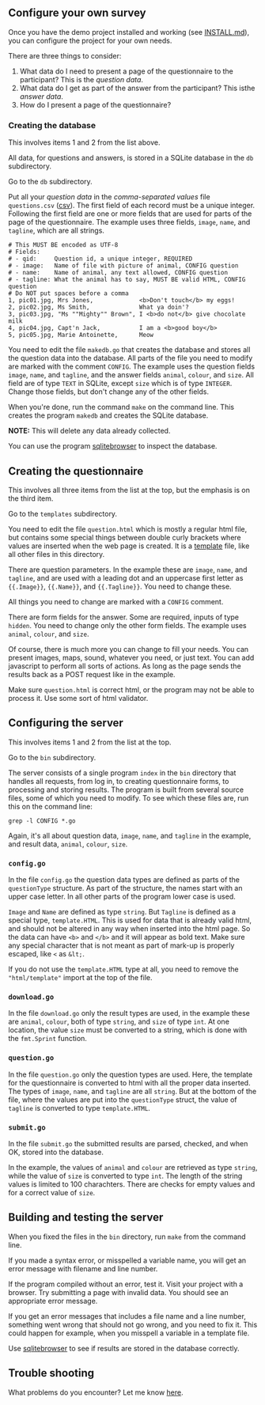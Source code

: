 ## Configure your own survey

Once you have the demo project installed and working (see
[INSTALL.md](INSTALL.md)), you can configure the project for your own
needs.

There are three things to consider:

 1. What data do I need to present a page of the questionnaire to the
    participant? This is the *question data*.
 2. What data do I get as part of the answer from the participant?
    This isthe *answer data*.
 3. How do I present a page of the questionnaire?

### Creating the database

This involves items 1 and 2 from the list above.

All data, for questions and answers, is stored in a SQLite database in
the `db` subdirectory.

Go to the `db` subdirectory.

Put all your *question data* in the *comma-separated values* file
`questions.csv` ([csv](https://golang.org/pkg/encoding/csv/)). The
first field of each record must be a unique integer. Following the
first field are one or more fields that are used for parts of the page
of the questionnaire. The example uses three fields, `image`, `name`,
and `tagline`, which are all strings.

```
# This MUST BE encoded as UTF-8
# Fields:
# - qid:     Question id, a unique integer, REQUIRED
# - image:   Name of file with picture of animal, CONFIG question
# - name:    Name of animal, any text allowed, CONFIG question
# - tagline: What the animal has to say, MUST BE valid HTML, CONFIG question
# Do NOT put spaces before a comma
1, pic01.jpg, Mrs Jones,             <b>Don't touch</b> my eggs!
2, pic02.jpg, Ms Smith,              What ya doin'?
3, pic03.jpg, "Ms ""Mighty"" Brown", I <b>do not</b> give chocolate milk
4, pic04.jpg, Capt'n Jack,           I am a <b>good boy</b>
5, pic05.jpg, Marie Antoinette,      Meow
```

You need to edit the file `makedb.go` that creates the database and
stores all the question data into the database. All parts of the file
you need to modify are marked with the comment `CONFIG`. The example
uses the question fields `image`, `name`, and `tagline`, and the
answer fields `animal`, `colour`, and `size`. All field are of type
`TEXT` in SQLite, except `size` which is of type `INTEGER`. Change
those fields, but don't change any of the other fields.

When you're done, run the command `make` on the command line. This
creates the program `makedb` and creates the SQLite database.

**NOTE:** This will delete any data already collected.

You can use the program [sqlitebrowser](https://sqlitebrowser.org/) to
inspect the database.

## Creating the questionnaire

This involves all three items from the list at the top, but the
emphasis is on the third item.

Go to the `templates` subdirectory.

You need to edit the file `question.html` which is mostly a regular
html file, but contains some special things between double curly
brackets where values are inserted when the web page is created. It is
a [template](https://golang.org/pkg/html/template/) file, like all
other files in this directory.

There are question parameters. In the example these are `image`,
`name`, and `tagline`, and are used with a leading dot and an
uppercase first letter as `{{.Image}}`, `{{.Name}}`, and
`{{.Tagline}}`. You need to change these.

All things you need to change are marked with a `CONFIG` comment.

There are form fields for the answer. Some are required, inputs of
type `hidden`. You need to change only the other form fields. The
example uses `animal`, `colour`, and `size`.

Of course, there is much more you can change to fill your needs. You
can present images, maps, sound, whatever you need, or just text. You
can add javascript to perform all sorts of actions. As long as the
page sends the results back as a POST request like in the example.

Make sure `question.html` is correct html, or the program may not be
able to process it. Use some sort of html validator.

## Configuring the server

This involves items 1 and 2 from the list at the top.

Go to the `bin` subdirectory.

The server consists of a single program `index` in the `bin`
directory that handles all requests, from log in, to creating
questionnaire forms, to processing and storing results. The program is
built from several source files, some of which you need to modify. To
see which these files are, run this on the command line:
```
grep -l CONFIG *.go
```

Again, it's all about question data, `image`, `name`, and `tagline` in
the example, and result data, `animal`, `colour`, `size`.

### `config.go`

In the file `config.go` the question data types are defined as parts
of the `questionType` structure. As part of the structure, the names
start with an upper case letter. In all other parts of the program
lower case is used.

`Image` and `Name` are defined as type `string`. But `Tagline` is
defined as a special type, `template.HTML`. This is used for data that
is already valid html, and should not be altered in any way when
inserted into the html page. So the data can have `<b>` and `</b>` and
it will appear as bold text. Make sure any special character that is
not meant as part of mark-up is properly escaped, like `<` as `&lt;`.

If you do not use the `template.HTML` type at all, you need to remove
the `"html/template"` import at the top of the file.

### `download.go`

In the file `download.go` only the result types are used, in the
example these are `animal`, `colour`, both of type `string`, and
`size` of type `int`. At one location, the value `size` must be
converted to a string, which is done with the `fmt.Sprint` function.

### `question.go`

In the file `question.go` only the question types are used. Here, the
template for the questionnaire is converted to html with all the
proper data inserted. The types of `image`, `name`, and `tagline` are
all `string`. But at the bottom of the file, where the values are put
into the `questionType` struct, the value of `tagline` is converted to
type `template.HTML`.

### `submit.go`

In the file `submit.go` the submitted results are parsed, checked, and
when OK, stored into the database.

In the example, the values of `animal` and `colour` are retrieved as
type `string`, while the value of `size` is converted to type `int`.
The length of the string values is limited to 100 charachters. There
are checks for empty values and for a correct value of `size`.

## Building and testing the server

When you fixed the files in the `bin` directory, run `make` from the
command line.

If you made a syntax error, or misspelled a variable name, you will
get an error message with filename and line number.

If the program compiled without an error, test it. Visit your project
with a browser. Try submitting a page with invalid data. You should
see an appropriate error message.

If you get an error messages that includes a file name and a line
number, something went wrong that should not go wrong, and you need to
fix it. This could happen for example, when you misspell a variable in
a template file.

Use [sqlitebrowser](https://sqlitebrowser.org/) to see if results are
stored in the database correctly.

## Trouble shooting

What problems do you encounter? Let me know
[here](https://github.com/pebbe/crowdsourcing/issues).
